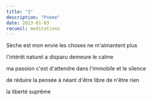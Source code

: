 ```yaml
---
title: "3"
description: "Poème"
date: 2013-01-03
recueil: meditations
---
```


Sèche est mon envie
les choses ne m'aimantent plus

l'intérêt naturel a disparu
demeure le calme

ma passion c'est d'attendre
dans l'immobile et le silence

de réduire la pensée à néant
d'être libre de n'être rien

la liberté suprême
